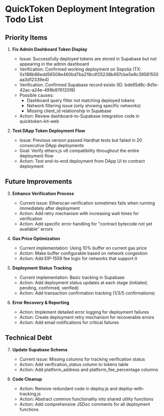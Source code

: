 # QuickToken Deployment Integration Todo List

## Priority Items

1. **Fix Admin Dashboard Token Display**
   - Issue: Successfully deployed tokens are stored in Supabase but not appearing in the admin dashboard
   - Verification: Confirmed working deployment on Sepolia (TX: 0x188b86edd56508e460bd7ba218cdf25238b497cbe5e8c39581550aa3d12339e4)
   - Verification: Confirmed Supabase record exists (ID: bde65d8c-8d1e-42ac-a24e-499b976120f8)
   - Possible causes:
     - Dashboard query filter not matching deployed tokens
     - Network filtering issue (only showing specific networks)
     - Missing client_id relationship in Supabase
   - Action: Review dashboard-to-Supabase integration code in quicktoken-kit-web

2. **Test DApp Token Deployment Flow**
   - Issue: Previous version passed Hardhat tests but failed in 20 consecutive DApp deployments
   - Goal: Verify ethers.js v6 compatibility throughout the entire deployment flow
   - Action: Test end-to-end deployment from DApp UI to contract deployment

## Future Improvements

3. **Enhance Verification Process**
   - Current issue: Etherscan verification sometimes fails when running immediately after deployment
   - Action: Add retry mechanism with increasing wait times for verification
   - Action: Add specific error handling for "contract bytecode not yet available" errors

4. **Gas Price Optimization**
   - Current implementation: Using 10% buffer on current gas price
   - Action: Make buffer configurable based on network congestion
   - Action: Add EIP-1559 fee logic for networks that support it

5. **Deployment Status Tracking**
   - Current implementation: Basic tracking in Supabase
   - Action: Add deployment status updates at each stage (initiated, pending, confirmed, verified)
   - Action: Add transaction confirmation tracking (1/3/5 confirmations)

6. **Error Recovery & Reporting**
   - Action: Implement detailed error logging for deployment failures
   - Action: Create deployment retry mechanism for recoverable errors
   - Action: Add email notifications for critical failures

## Technical Debt

7. **Update Supabase Schema**
   - Current issue: Missing columns for tracking verification status
   - Action: Add verification_status column to tokens table
   - Action: Add platform_address and platform_fee_percentage columns

8. **Code Cleanup**
   - Action: Remove redundant code in deploy.js and deploy-with-tracking.js
   - Action: Abstract common functionality into shared utility functions
   - Action: Add comprehensive JSDoc comments for all deployment functions 